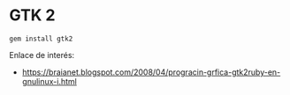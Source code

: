 
# GTK 2

`gem install gtk2`

Enlace de interés:
* https://braianet.blogspot.com/2008/04/progracin-grfica-gtk2ruby-en-gnulinux-i.html
